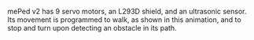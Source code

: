mePed v2 has 9 servo motors, an L293D shield, and an ultrasonic sensor. Its movement is programmed to walk, as shown in this animation, and to stop and turn upon detecting an obstacle in its path.
